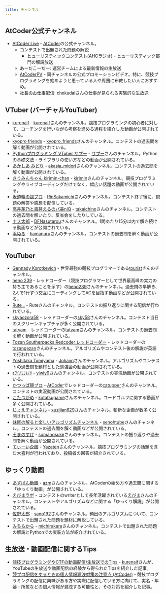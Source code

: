```yaml
---
title: チャンネル
---
```


## AtCoder公式チャンネル

- [AtCoder Live](https://www.youtube.com/channel/UCtG3StnbhxHxXfE6Q4cPZwQ) - [AtCoder](https://atcoder.jp/)の公式チャンネル。
    - コンテストで出題された問題の解説
        - [ヒューリスティックコンテスト(AHCラジオ)](https://www.youtube.com/playlist?list=PLLeJZg4opYKY6yCPd7j0b5NS4b7krV2yF) - ヒューリスティック部門の解説放送
    - あーだこーだー: 運営チームによる最新情報の生放送
    - [AtCoderPV](https://www.youtube.com/watch?v=TbZhKTMPJeI) - 同チャンネルの公式プロモーションビデオ。特に、競技プログラミングを始めようと思っている人や周囲に布教したい人におすすめ。
    - [社長のお仕事配信](https://www.youtube.com/watch?v=PiQvXNoV5YQ): [chokudai](https://twitter.com/chokudai)さんの仕事が見られる実験的な生放送

## VTuber (バーチャルYouTuber)

- [kurenaif](https://www.youtube.com/playlist?list=PL6J0QYBvVReHBH_mkLCs8BbuAkx20gamN) - [kurenaif](https://atcoder.jp/users/kurenaif)さんのチャンネル。競技プログラミングの初心者に対して、コーチングを行いながら考察を進める過程を紹介した動画が公開されている。
- [kyopro friends](https://www.youtube.com/@kyopro_friends/streams) - [kyopro_friends](https://atcoder.jp/users/kyopro_friends)さんのチャンネル。コンテストの過去問を解く動画が公開されている。
- [Pythonプログラミング VTuber サプー](https://www.youtube.com/channel/UC5Kgc_HNzx4GJ-w4QMeeKiQ/playlists) - [サプー](https://twitter.com/PythonSuppl)さんのチャンネル。Pythonの基礎文法・ライブラリの使い方などの動画が公開されている。
- [あかしあ みどり](https://www.youtube.com/channel/UCkIaUs9Z43s1cSLS8mh9ppg) - [akasia_midori](https://atcoder.jp/users/akasia_midori)さんのチャンネル。コンテストの過去問を解く動画が公開されている。
- [きりみんちゃん kirimin-chan](https://www.youtube.com/c/kiriminchan/playlists) - [kirimin](https://atcoder.jp/users/kirimin)さんのチャンネル。競技プログラミングやライブコーディングだけでなく、幅広い話題の動画が公開されている。
- [坂道輪の競プロ](https://www.youtube.com/playlist?list=PLFi46EaoQjc-c4BoLQl7Gibo0ncGLX5A2) - [RinSakamichi](https://atcoder.jp/users/RinSakamichi)さんのチャンネル。コンテスト終了後に、問題の解答や感想を配信している。
- [高井茅乃と毒芽えるのバ美nIQ](https://www.youtube.com/channel/UCTOxnI3eOI_o1HRgzq-LEZw/playlists) - [takaichino](https://atcoder.jp/users/takaichino)さんのチャンネル。コンテストの過去問を解いたり、反省会をしたりしている。
- [ナス太郎](https://www.youtube.com/channel/UCs7sxmQBTBqtuGzsEWCUupQ) - [DFNasutarou](https://atcoder.jp/users/DFNasutarou)さんのチャンネル。1問あたり15分以内で解き続ける動画などが公開されている。
- [浜ぬる](https://www.youtube.com/channel/UC_Fm2rtPE76XeuO-00I33cA/featured) - [hamanuru](https://twitter.com/hamanuru)さんのチャンネル。コンテストの過去問を解く動画が公開されている。

## YouTuber

- [Gennady Korotkevich](https://www.youtube.com/channel/UCkySD00cmDWYHXA31hqRYRw) - 世界最強の競技プログラマーである[tourist](https://atcoder.jp/users/tourist)さんのチャンネル。
- [heno 239](https://www.youtube.com/channel/UCmYTD76ZGm8hcrzaI7xJLAg) - レッドコーダー（競技プログラマーとして世界最高峰の実力の持ち主であることを示す）の[heno239](https://atcoder.jp/users/heno239)さんのチャンネル。過去問の早解き、2人で1行ずつ交互にコーディングしてACを目指す動画などが公開されている。
- [Rute _](https://www.youtube.com/channel/UCvB4r-9OCn84AohIsnvLYhA) - Ruteさんのチャンネル。コンテストの振り返りに関する配信が行われている。
- [skyaozora58](https://www.youtube.com/user/skyaozora58/videos) - レッドコーダーの[sky58](https://atcoder.jp/users/sky58)さんのチャンネル。コンテスト当日のスクリーンキャプチャが多く公開されている。
- [tatyam](https://www.youtube.com/channel/UC3MXq-nGMDQENm5ihfQeIkg/featured) - レッドコーダーの[tatyam](https://atcoder.jp/users/tatyam)さんのチャンネル。コンテストの過去問を解く動画が公開されている。
- [Tozan Southerpacks Redcoder レッドコーダー](https://www.youtube.com/channel/UCwsapfci2p1oDVO4Q2sJOQw) - レッドコーダーの[tozangezan](https://atcoder.jp/users/tozangezan)さんのチャンネル。アルゴリズムやコンテスト後の解説が英語で行われている。
- [Yoshitaka Tomiyama](https://www.youtube.com/channel/UC10LLTlikPURslw2Wqj8vJA/featured) - [Johann](https://atcoder.jp/users/Johann)さんのチャンネル。アルゴリズムやコンテストの過去問を題材とした勉強会の動画が公開されている。
- [ｲﾜｲﾉﾐｺﾄﾉﾘ](https://www.youtube.com/channel/UCqlJwj9fWlVi26KeSb_e-og/videos) - [yiwiy9](https://atcoder.jp/users/yiwiy9)さんのチャンネル。コンテストの実況動画が公開されている。
- [かつっぱ競プロ](https://www.youtube.com/channel/UCqqeYOh1gk_TJ16sxazWhUg) - [AtCoder](https://atcoder.jp/)でレッドコーダーの[catupper](https://atcoder.jp/users/catupper)さんのチャンネル。コンテストの実況動画が公開されている。
- [こたつがめ](https://www.youtube.com/channel/UCL8EOznhSyreT9O0-KFxgZQ/videos) - [kotatsugame](https://atcoder.jp/users/kotatsugame)さんのチャンネル。コードゴルフに関する動画が多く公開されている。
- [じょえチャンネル](https://www.youtube.com/channel/UCRXsI3FL_kvaVL9zoolBfbQ/videos) - [xuzijian629](https://atcoder.jp/users/xuzijian629)さんのチャンネル。斬新な企画が数多く公開されている。
- [妹尾の解ると楽しいアルゴリズムチャンネル](https://www.youtube.com/@user-rs9rl9bk2k/videos) - [senohtube](https://atcoder.jp/users/senohtube)さんのチャンネル。コンテストの過去問を解く動画などが公開されている。
- [そまのすけ](https://www.youtube.com/playlist?list=PLTP2rhthd6G1qPKsKVTienMhos3X6Hvqh) - [somanosuke](https://atcoder.jp/users/somanosuke)さんのチャンネル。コンテストの振り返りや過去問を解く動画が公開されている。
- [てぃーい企画](https://www.youtube.com/channel/UCfqYE4LdRYqAJSV_TKlsy9Q/videos) - [Yazaten](https://twitter.com/Yazaten)さんのチャンネル。競技プログラミングの話題を含む大喜利が行われており、投稿者の回答が紹介されている。

## ゆっくり動画

- [あずぱん動画](https://www.youtube.com/playlist?list=PLwlP26Z1O_DesFumSto6rfa9T2jmk9iD4) - [azm](https://atcoder.jp/users/azm)さんのチャンネル。AtCoderの始め方や過去問に関する「ゆっくり動画」が公開されている。
- [えびまラボ](https://www.youtube.com/channel/UCw4Ty20l1DccGCQ2HWiEcgw) - コンテストのwriterとして長年活躍されている[えびま](https://twitter.com/evima0)さんのチャンネル。コンテストやアルゴリズムなどに関する「ゆっくり解説」が公開されている。
- [佐野太郎](https://www.youtube.com/channel/UCE2ID_KiY2kKne7d1zFT7JQ/featured) - [sano192](https://atcoder.jp/users/sano192)さんのチャンネル。頻出のアルゴリズムについて、コンテストで出題された問題を題材に解説している。
- [みちらから](https://www.youtube.com/channel/UCqBF4sFbNDMLwIUYbS1wkhg/featured) - [michirakara](https://atcoder.jp/users/michirakara)さんのチャンネル。コンテストで出題された問題の解説とPythonでの実装方法が紹介されている。

## 生放送・動画配信に関するTips

- [競技プログラミングやCTFの動画配信/生放送でのTips](https://kurenaif.hatenablog.com/entry/2020/11/27/223351) - [kurenaif](https://atcoder.jp/users/kurenaif)さんが、YouTubeの生放送や動画配信の経験から得られたTipsを紹介した記事。
- [競プロ配信をするときの個人情報漏洩対策の注意点 (AtCoder)](https://harurunppp.hatenablog.com/entry/2021/02/18/235349) - 競技プログラミングの配信に興味がある方や実際に配信している方に向けて、実名・年齢・所属などの個人情報が漏洩する可能性と、その対策を紹介した記事。
